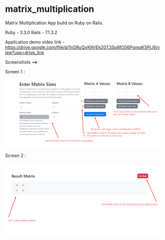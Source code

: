 
# matrix_multiplication
Matrix Multiplication App build on Ruby on Rails.

Ruby - 3.3.0
Rails - 7.1.3.2

Application demo video link -  https://drive.google.com/file/d/1nDRoQvK9VEk20T3Sp8fO56PgmqK5PLj9/view?usp=drive_link

Screenshots ==>

Screen 1 :

!["Matrix values input"](docs/matrix_multi1.png)

Screen 2 :

!["Resultant Matrix"](docs/matrix_multi2.png)
